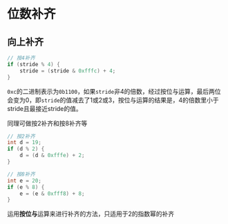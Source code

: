 # 位数补齐

## 向上补齐

```c
// 按4补齐
if (stride % 4) {
    stride = (stride & 0xfffc) + 4;
}
```

`0xc`的二进制表示为`0b1100`，如果`stride`非4的倍数，经过按位与运算，最后两位会变为0，即`stride`的值减去了1或2或3，按位与运算的结果是，4的倍数里小于stride且最接近stride的值。

同理可做按2补齐和按8补齐等

```c
// 按2补齐
int d = 19;
if (d % 2) {
    d = (d & 0xfffe) + 2;
}

// 按8补齐
int e = 20;
if (e % 8) {
    e = (e & 0xfff8) + 8;
}
```

运用**按位与**运算来进行补齐的方法，只适用于2的指数幂的补齐
